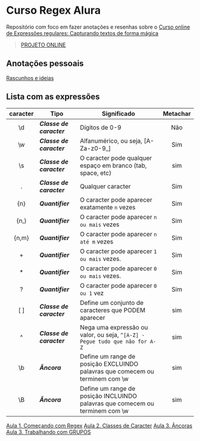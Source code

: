 # Curso Regex Alura

Repositório com foco em fazer anotações e resenhas sobre o [Curso online de Expressões regulares: Capturando textos de forma mágica](https://www.alura.com.br/curso-online-expressoes-regulares)

> [PROJETO ONLINE](https://studentraul.github.io/regex/)

## Anotações pessoais
[Rascunhos e ideias](aulas/anotacoes.md)

## Lista com as expressões

| caracter      | Tipo                      | Significado                                                                   | Metachar  |
| :---:         | ---                       | ---                                                                           | :---:     | 
| \d            | _**Classe de caracter**_  | Dígitos de 0-9                                                                | Não       |
| \w            | _**Classe de caracter**_  | Alfanumérico, ou seja, [A-Za-z0-9_]                                           | Sim       |                     | Não       |
| \s            | _**Classe de caracter**_  | O caracter pode qualquer espaço em branco (tab, space, etc)                   | sim       |
| .             | _**Classe de caracter**_  | Qualquer caracter                                                             | Sim       |
| {n}           | _**Quantifier**_          | O caracter pode aparecer exatamente `n` vezes                                 | Sim       |
| {n,}          | _**Quantifier**_          | O caracter pode aparecer `n ou mais` vezes                                    | Sim       |
| {n,m}         | _**Quantifier**_          | O caracter pode aparecer `n até m` vezes                                      | Sim       |
| +             | _**Quantifier**_          | O caracter pode aparecer `1 ou mais` vezes.                                   | Sim       |
| *             | _**Quantifier**_          | O caracter pode aparecer `0 ou mais` vezes.                                   | Sim       |
| ?             | _**Quantifier**_          | O caracter pode aparecer `0 ou 1` vez                                         | Sim       |
| [ ]           | _**Classe de caracter**_  | Define um conjunto de caracteres que PODEM aparecer                           | sim       |
| ^             | _**Classe de caracter**_  | Nega uma expressão ou valor, ou seja, `^[A-Z] - Pegue tudo que não for A-Z`   | sim       |
| \b            | _**Âncora**_              | Define um range de posição EXCLUINDO palavras que comecem ou terminem com \w  | sim       |
| \B            | _**Âncora**_              | Define um range de posição INCLUINDO palavras que comecem ou terminem com \w  | sim       |


[Aula 1. Começando com Regex](aulas/1/comecando-com-regex.md)
[Aula 2. Classes de Caracter](aulas/2/classes-de-caracter.md)
[Aula 3. Âncoras](aulas/3/ancoras.md)
[Aula 3. Trabalhando com GRUPOS](aulas/4/grupos.md)


